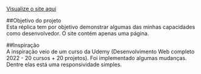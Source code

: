 [Visualize o site aqui](https://wallinsonrocha.github.io/noticias-cidade-replica/)

##Objetivo do projeto  
Esta réplica tem por objetivo demonstrar algumas das minhas capacidades como desenvolvedor. O site contém apenas uma página.

##Inspiração  
A inspiração veio de um curso da Udemy (Desenvolvimento Web completo 2022 - 20 cursos + 20 projetos).
Foi implementado algumas mudanças. Dentre elas está uma responsividade simples.